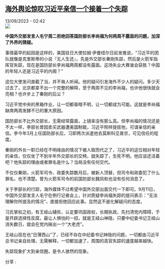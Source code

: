 <!--1694565901000-->
[海外舆论惊叹习近平亲信一个接着一个失踪](https://www.rfi.fr/cn/%E4%B8%AD%E5%9B%BD/20230913-%E6%B5%B7%E5%A4%96%E8%88%86%E8%AE%BA%E6%83%8A%E5%8F%B9%E4%B9%A0%E8%BF%91%E5%B9%B3%E4%BA%B2%E4%BF%A1%E4%B8%80%E4%B8%AA%E6%8E%A5%E7%9D%80%E4%B8%80%E4%B8%AA%E5%A4%B1%E8%B8%AA)
------

<div>13/09/2023 - 02:42</div><img src="https://s.rfi.fr/media/display/2b1ab654-51cd-11ee-b205-005056bf30b7/w:1280/p:16x9/AP23207274420474.jpg"><p><strong>中国外交部发言人毛宁周二拒绝回答国防部长李尚福为何两周不露面的问题，加深了外界的猜疑。        </strong></p><div><p>事情最早的起因是这样的，美国驻日大使拉姆·伊曼纽尔日前发推说，“习近平的团队就像是克里斯蒂的小说『无人生还』，先是外交部长秦刚失踪，然后是火箭军指挥官失踪，现在是国防部长李尚福两周都没有露面。这场失业大赛谁会获胜？中国的年轻人还是习近平的内阁？”</p><p>这位大使发问直截了当，并不耸人听闻。他的疑问引发海外不少人的疑问。多少天过去了，北京都拿不出一个完整的解释，至于两周不见的李尚福，也许他很快就会亮相？也许步上了秦刚的后尘？</p><p>习近平党中央的黑箱作业，让一切都昏暗不明，让一切都成为可能。这就是李尚福缺席两周发酵不已的重大原因。</p><p>国防部长不比外交部长，无需经常露面，上镜率没有那么高。但李尚福的情况还是不太一样，李部长曾因卖买武器遭美国制裁，习近平照样提拔他，可谓亲信的亲信。李今年3月上任国防部长后，习即两次派遣他去莫斯科见普京，可见信任的程度。</p><p>秦刚的外长一职已经在不明缘由的情况下被人取而代之了，习近平的这位相对年轻的亲信，仅仅坐了不到半年外交部长的交椅，就失踪了，生死不明。他应该还活着吧？他失踪的理由或者罪名是什么？当局没有任何交代。</p><p>不仅仅秦刚，火箭军司令、政委失踪数月后，被新人顶替，但司令和政委犯了什么罪名，也不清楚。曾为火箭军司令的前国防部长魏凤和也没有任何消息了。</p><p>关于李部长的行踪，海外媒体不过希望中国外交部出面交代一下即可。9月11日，中国外交部发言人毛宁在例行记者会上，针对质疑李尚福失踪的提问表示：“无法理解你所提及的情况”，直接拒绝回应此事。显然这不是化解疑问的态度。</p><p>习氏掌权之初，有王岐山辅佐，认定要巩固政权，长期执政，先扫清党内障碍，于是开辟选择性反腐，最让人惧怕的一招，就是王岐山神隐，只要中纪委书记王岐山消失数日，就会在党内揪出一个“大老虎”。</p><p>王岐山现在也“日薄西山”了，已经不存在中纪委书记神隐的问题，一切都由习近平总书记亲自处理，无需解释，一切都加速了，周围的高官失踪的速度越来越快。</p><p>失踪现象扩大到亲信圈，是令人骇然的现象。</p><div data-selfpromo-newsletter></div><div data-selfpromo-app></div></div><div><div>分享 :</div><div><a href="https://www.facebook.com/dialog/share?app_id=113191652055439&amp;href=https%3A%2F%2Frfi.my%2F9vYC.F&amp;redirect_uri=https%3A%2F%2Fwww.rfi.fr%2Fcn%2F%25E4%25B8%25AD%25E5%259B%25BD%2F20230913-%25E6%25B5%25B7%25E5%25A4%2596%25E8%2588%2586%25E8%25AE%25BA%25E6%2583%258A%25E5%258F%25B9%25E4%25B9%25A0%25E8%25BF%2591%25E5%25B9%25B3%25E4%25BA%25B2%25E4%25BF%25A1%25E4%25B8%2580%25E4%25B8%25AA%25E6%258E%25A5%25E7%259D%2580%25E4%25B8%2580%25E4%25B8%25AA%25E5%25A4%25B1%25E8%25B8%25AA&amp;locale=zh_CN" target="_blank" rel="noopener nofollow"><span></span></a><a href="whatsapp://send?text=%E6%B5%B7%E5%A4%96%E8%88%86%E8%AE%BA%E6%83%8A%E5%8F%B9%E4%B9%A0%E8%BF%91%E5%B9%B3%E4%BA%B2%E4%BF%A1%E4%B8%80%E4%B8%AA%E6%8E%A5%E7%9D%80%E4%B8%80%E4%B8%AA%E5%A4%B1%E8%B8%AA%20-%20https%3A%2F%2Frfi.my%2F9vYC.W" target="_blank" rel="noopener nofollow"><span></span></a><a href="https://web.whatsapp.com/send?text=%E6%B5%B7%E5%A4%96%E8%88%86%E8%AE%BA%E6%83%8A%E5%8F%B9%E4%B9%A0%E8%BF%91%E5%B9%B3%E4%BA%B2%E4%BF%A1%E4%B8%80%E4%B8%AA%E6%8E%A5%E7%9D%80%E4%B8%80%E4%B8%AA%E5%A4%B1%E8%B8%AA%20-%20https%3A%2F%2Frfi.my%2F9vYC.W" target="_blank" rel="noopener nofollow"><span></span></a><a href="https://twitter.com/intent/tweet?url=https%3A%2F%2Frfi.my%2F9vYC.T&amp;via=RFI_Cn&amp;related=RFI_Cn&amp;text=%E6%B5%B7%E5%A4%96%E8%88%86%E8%AE%BA%E6%83%8A%E5%8F%B9%E4%B9%A0%E8%BF%91%E5%B9%B3%E4%BA%B2%E4%BF%A1%E4%B8%80%E4%B8%AA%E6%8E%A5%E7%9D%80%E4%B8%80%E4%B8%AA%E5%A4%B1%E8%B8%AA&amp;lang=zh-cn" target="_blank" rel="noopener nofollow"><span></span></a><span data-root-share><share-button v-on:open="openModal"></share-button><share-modal v-if="displayModal" v-on:close="closeModal"></share-modal></span></div></div>
